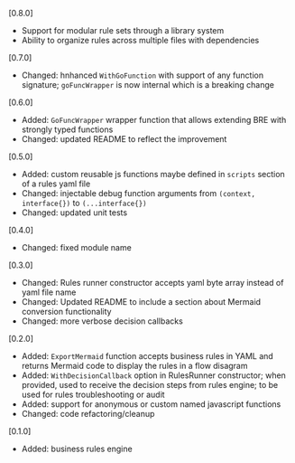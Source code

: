 [0.8.0]
- Support for modular rule sets through a library system
- Ability to organize rules across multiple files with dependencies

[0.7.0]
- Changed: hnhanced `WithGoFunction` with support of any function signature; `goFuncWrapper` is now internal which is a breaking change

[0.6.0]
- Added: `GoFuncWrapper` wrapper function that allows extending BRE with strongly typed functions
- Changed: updated README to reflect the improvement

[0.5.0]
- Added: custom reusable js functions maybe defined in `scripts` section of a rules yaml file
- Changed: injectable debug function arguments from `(context, interface{})` to `(...interface{})`
- Changed: updated unit tests

[0.4.0]
- Changed: fixed module name

[0.3.0]
- Changed: Rules runner constructor accepts yaml byte array instead of yaml file name
- Changed: Updated README to include a section about Mermaid conversion functionality
- Changed: more verbose decision callbacks

[0.2.0]
- Added: `ExportMermaid` function accepts business rules in YAML and returns Mermaid code to display the rules in a flow disagram
- Added: `WithDecisionCallback` option in RulesRunner constructor; when provided, used to receive the decision steps from rules engine; to be used for rules troubleshooting or audit 
- Added: support for anonymous or custom named javascript functions 
- Changed: code refactoring/cleanup

[0.1.0] 
- Added: business rules engine